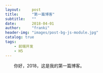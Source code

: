 ```yaml
---
layout:     post
title:      "第一篇博客"
subtitle:   ""
date:       2018-04-01
author:     "franki"
header-img: "images/post-bg-js-module.jpg"
catalog: true
tags:
    - 前端开发
    - H5
---
```


　　你好，2018，这是我的第一篇博客。
